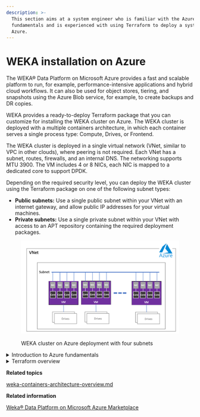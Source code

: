 ```yaml
---
description: >-
  This section aims at a system engineer who is familiar with the Azure
  fundamentals and is experienced with using Terraform to deploy a system on
  Azure.
---
```


# WEKA installation on Azure

The WEKA® Data Platform on Microsoft Azure provides a fast and scalable platform to run, for example, performance-intensive applications and hybrid cloud workflows. It can also be used for object stores, tiering, and snapshots using the Azure Blob service, for example, to create backups and DR copies.

WEKA provides a ready-to-deploy Terraform package that you can customize for installing the WEKA cluster on Azure. The WEKA cluster is deployed with a multiple containers architecture, in which each container serves a single process type: Compute, Drives, or Frontend.

The WEKA cluster is deployed in a single virtual network (VNet, similar to VPC in other clouds), where peering is not required. Each VNet has a subnet, routes, firewalls, and an internal DNS. The networking supports MTU 3900. The VM includes 4 or 8 NICs, each NIC is mapped to a dedicated core to support DPDK.

Depending on the required security level, you can deploy the WEKA cluster using the Terraform package on one of the following subnet types:

* **Public subnets:** Use a single public subnet within your VNet with an internet gateway, and allow public IP addresses for your virtual machines.&#x20;
* **Private subnets:** Use a single private subnet within your VNet with access to an APT repository containing the required deployment packages.

<figure><img src="../../.gitbook/assets/azure_deployment_single_subnet.png" alt=""><figcaption><p>WEKA cluster on Azure deployment with four subnets</p></figcaption></figure>

<details>

<summary>Introduction to Azure fundamentals</summary>

Azure is a cloud computing platform with an ever-expanding set of services to help you build solutions to meet your business goals. Azure services range from simple web services for hosting your business presence in the cloud to running fully virtualized computers for you to run your custom software solutions.

Azure provides a wealth of cloud-based services like remote storage, database hosting, and centralized account management. Azure also offers new capabilities like AI and the Internet of Things (IoT).

To learn about Azure fundamentals, Microsoft provides learning modules at [https://learn.microsoft.com/en-us/training/](https://learn.microsoft.com/en-us/training/). You can start with the [Introduction to Azure fundamentals](https://learn.microsoft.com/en-us/training/modules/intro-to-azure-fundamentals/).

</details>

<details>

<summary>Terraform overview</summary>

Terraform is an open-source project from Hashicorp. It creates and manages resources on cloud platforms and on-premises clouds. Unlike AWS CloudFormation, it works with many APIs from multiple platforms and services.

Terraform is the primary tool for deploying WEKA on Azure.

<img src="../../.gitbook/assets/Terraform_overview.png" alt="" data-size="original">

### How does Terraform work?

A deployment with Terraform involves three phases:

* **Write:** Define the infrastructure in configuration files and customize the project variables provided in the Terraform package.
* **Plan**: Review the changes Terraform will make to your infrastructure.
* **Apply:** Terraform provisions the infrastructure, including the VMs and instances, installs the WEKA software, and creates the cluster. Once completed, the WEKA cluster runs on Azure.

<img src="../../.gitbook/assets/Terraform_how.png" alt="Terraform phases" data-size="original">

**Related information**

[Terraform Tutorials](https://learn.hashicorp.com/terraform?track=gcp)

[Terraform Installation](https://learn.hashicorp.com/tutorials/terraform/install-cli)

</details>



**Related topics**

[weka-containers-architecture-overview.md](../../overview/weka-containers-architecture-overview.md "mention")



**Related information**

[Weka® Data Platform on Microsoft Azure Marketplace](https://azuremarketplace.microsoft.com/en-us/marketplace/apps/weka1652213882079.weka\_data\_platform?exp=ubp8\&tab=Overview)
